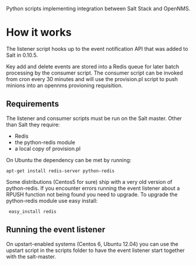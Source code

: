 Python scripts implementing integration between Salt Stack and OpenNMS.

How it works
============

The listener script hooks up to the event notification API that
was added to Salt in 0.10.5.

Key add and delete events are stored into a Redis queue for
later batch processing by the consumer script. The consumer
script can be invoked from cron every 30 minutes and
will use the provision.pl script to push minions into an
opennms provioning requisition.

Requirements
------------

The listener and consumer scripts must be run on the Salt master.
Other than Salt they require:

* Redis
* the python-redis module
* a local copy of provision.pl

On Ubuntu the dependency can be met by running:

``apt-get install redis-server python-redis``

Some distributions (Centos5 for sure) ship with a very old version of python-redis.
If you encounter errors running the event listener about a RPUSH function not being found
you need to upgrade. To upgrade the python-redis module use easy install:

     easy_install redis



Running the event listener
--------------------------

On upstart-enabled systems (Centos 6, Ubuntu 12.04) you can use
the upstart script in the scripts folder to have the event listener
start together with the salt-master.

